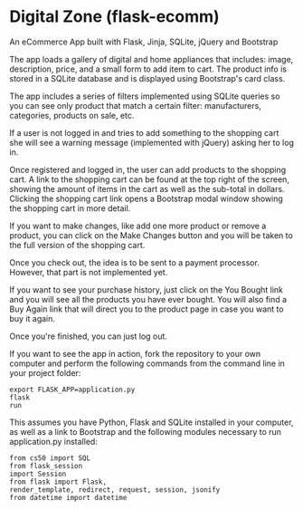 # Digital Zone (flask-ecomm)
An eCommerce App built with Flask, Jinja, SQLite, jQuery and Bootstrap

The app loads a gallery of digital and home appliances that includes: image, description, price, and a small form to add item to cart. The product info is stored in a SQLite database and is displayed using Bootstrap's card class.

The app includes a series of filters implemented using SQLite queries so you can see only product that match a certain filter: manufacturers, categories, products on sale, etc.

If a user is not logged in and tries to add something to the shopping cart she will see a warning message (implemented with jQuery) asking her to log in.

Once registered and logged in, the user can add products to the shopping cart. A link to the shopping cart can be found at the top right of the screen, showing the amount of items in the cart as well as the sub-total in dollars. Clicking the shopping cart link opens a Bootstrap modal window showing the shopping cart in more detail. 

If you want to make changes, like add one more product or remove a product, you can click on the Make Changes button and you will be taken to the full version of the shopping cart.

Once you check out, the idea is to be sent to a payment processor. However, that part is not implemented yet.

If you want to see your purchase history, just click on the You Bought link and you will see all the products you have ever bought. You will also find a Buy Again link that will direct you to the product page in case you want to buy it again.

Once you're finished, you can just log out.

If you want to see the app in action, fork the repository to your own computer and perform the following commands from the command line in your project folder:

<code>export FLASK_APP=application.py</code><br />
<code>flask run</code>

This assumes you have Python, Flask and SQLite installed in your computer, as well as a link to Bootstrap and the following modules necessary to run application.py installed:

<code>from cs50 import SQL</code><br />
<code>from flask_session import Session</code><br />
<code>from flask import Flask, render_template, redirect, request, session, jsonify</code><br />
<code>from datetime import datetime</code>

